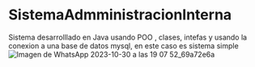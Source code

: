 # SistemaAdmministracionInterna
Sistema desarrolllado en Java usando POO , clases, intefas y usando la conexion a una base de datos mysql, en este caso es sistema simple
![Imagen de WhatsApp 2023-10-30 a las 19 07 52_69a72e6a](https://github.com/JordyQA/SistemaAdmministracionInterna/assets/106206153/0d5648fb-fff9-474a-bc3b-8dec559d297a)
